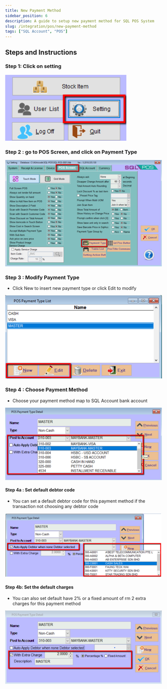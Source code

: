 ```yaml
---
title: New Payment Method
sidebar_position: 6
description: A guide to setup new payment method for SQL POS System
slug: /integration/pos/new-payment-method
tags: ["SQL Account", "POS"]
---
```


## Steps and Instructions

### Step 1: Click on setting

![1](../../../static/img/integration/pos/new-payment-method/new-payment-method-setting.png)

### Step 2 : go to POS Screen, and click on Payment Type

![2](../../../static/img/integration/pos/new-payment-method/new-payment-method-setting1.png)

### Step 3 : Modify Payment Type

- Click New to insert new payment type or click Edit to modify

![3](../../../static/img/integration/pos/new-payment-method/new-payment-method-setting2.png)

### Step 4 : Choose Payment Method

- Choose your payment method map to SQL Account bank account

![4](../../../static/img/integration/pos/new-payment-method/new-payment-method-setting3.png)

#### Step 4a : Set default debtor code

- You can set a default debtor code for this payment method if the transaction not choosing any debtor code

![5](../../../static/img/integration/pos/new-payment-method/new-payment-method-setting4.png)

#### Step 4b: Set the default charges

- You can also set default have 2% or a fixed amount of rm 2 extra charges for this payment method

![6](../../../static/img/integration/pos/new-payment-method/new-payment-method-setting5.png)
